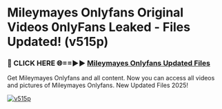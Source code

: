 # Mileymayes Onlyfans Original Videos 0nlyFans Leaked - Files Updated! (v515p)

<h3>🔴 CLICK HERE 🌐==►► <a href="https://tinyurl.com/2m67pmp6" rel="nofollow">Mileymayes Onlyfans Updated Files</a></h3>

Get Mileymayes Onlyfans and all content. Now you can access all videos and pictures of Mileymayes Onlyfans. New Updated Files 2025!

[![v515p](https://i.imgur.com/H4QAA4z.gif)](https://tinyurl.com/2m67pmp6)